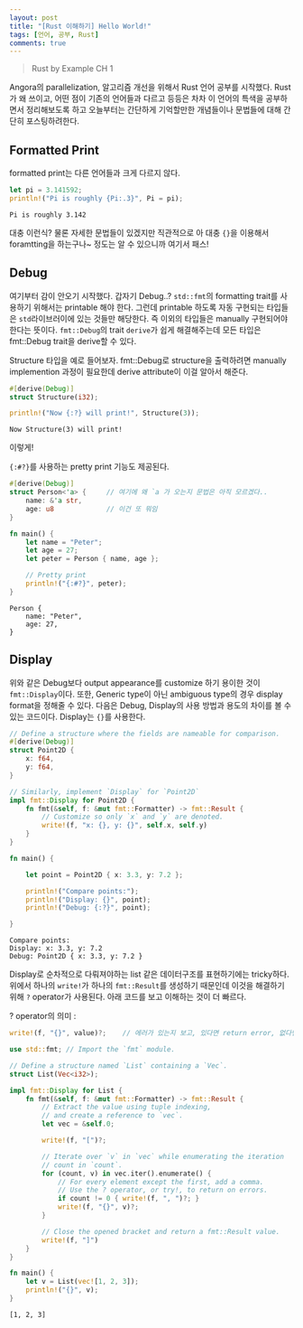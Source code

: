```yaml
---
layout: post
title: "[Rust 이해하기] Hello World!"
tags: [언어, 공부, Rust]
comments: true
---
```


> Rust by Example CH 1  

Angora의 parallelization, 알고리즘 개선을 위해서 Rust 언어 공부를 시작했다. Rust가 왜 쓰이고, 어떤 점이 기존의 언어들과 다르고 등등은 차차 이 언어의 특색을 공부하면서 정리해보도록 하고 오늘부터는 간단하게 기억할만한 개념들이나 문법들에 대해 간단히 포스팅하려한다.  

## Formatted Print  
formatted print는 다른 언어들과 크게 다르지 않다.  
~~~rust
let pi = 3.141592;
println!("Pi is roughly {Pi:.3}", Pi = pi);
~~~
~~~
Pi is roughly 3.142
~~~

대충 이런식? 물론 자세한 문법들이 있겠지만 직관적으로 아 대충 `{}`을 이용해서 foramtting을 하는구나~ 정도는 알 수 있으니까 여기서 패스!  

## Debug  
여기부터 감이 안오기 시작했다. 갑자기 Debug..? `std::fmt`의 formatting trait를 사용하기 위해서는 printable 해야 한다. 그런데 printable 하도록 자동 구현되는 타입들은 `std`라이브러이에 있는 것들만 해당한다. 즉 이외의 타입들은 manually 구현되어야 한다는 뜻이다. `fmt::Debug`의 trait `derive`가 쉽게 해결해주는데 모든 타입은 fmt::Debug trait을 derive할 수 있다.  

Structure 타입을 예로 들어보자. fmt::Debug로 structure을 출력하려면 manually implemention 과정이 필요한데 derive attribute이 이걸 알아서 해준다.  
~~~rust
#[derive(Debug)]
struct Structure(i32);

println!("Now {:?} will print!", Structure(3));
~~~
~~~
Now Structure(3) will print!
~~~
이렇게!  

`{:#?}`를 사용하는 pretty print 기능도 제공된다. 
~~~rust
#[derive(Debug)]
struct Person<'a> {     // 여기에 왜 `a 가 오는지 문법은 아직 모르겠다..
    name: &'a str,
    age: u8             // 이건 또 뭐임
}

fn main() {
    let name = "Peter";
    let age = 27;
    let peter = Person { name, age };

    // Pretty print
    println!("{:#?}", peter);
}
~~~
~~~
Person {
    name: "Peter",
    age: 27,
}
~~~

## Display  
위와 같은 Debug보다 output appearance를 customize 하기 용이한 것이 `fmt::Display`이다. 또한, Generic type이 아닌 ambiguous type의 경우 display format을 정해줄 수 있다. 다음은 Debug, Display의 사용 방법과 용도의 차이를 볼 수 있는 코드이다. Display는 `{}`를 사용한다.  

~~~rust
// Define a structure where the fields are nameable for comparison.
#[derive(Debug)]
struct Point2D {
    x: f64,
    y: f64,
}

// Similarly, implement `Display` for `Point2D`
impl fmt::Display for Point2D {
    fn fmt(&self, f: &mut fmt::Formatter) -> fmt::Result {
        // Customize so only `x` and `y` are denoted.
        write!(f, "x: {}, y: {}", self.x, self.y)
    }
}

fn main() {

    let point = Point2D { x: 3.3, y: 7.2 };

    println!("Compare points:");
    println!("Display: {}", point);
    println!("Debug: {:?}", point);

}
~~~
~~~
Compare points:
Display: x: 3.3, y: 7.2
Debug: Point2D { x: 3.3, y: 7.2 }
~~~

Display로 순차적으로 다뤄져야하는 list 같은 데이터구조를 표현하기에는 tricky하다. 위에서 하나의 `write!`가 하나의 `fmt::Result`를 생성하기 때문인데 이것을 해결하기 위해 `?` operator가 사용된다. 아래 코드를 보고 이해하는 것이 더 빠르다.  

? operator의 의미 :  
~~~rust
write!(f, "{}", value)?;    // 에러가 있는지 보고, 있다면 return error, 없다면 continue
~~~

~~~rust
use std::fmt; // Import the `fmt` module.

// Define a structure named `List` containing a `Vec`.
struct List(Vec<i32>);

impl fmt::Display for List {
    fn fmt(&self, f: &mut fmt::Formatter) -> fmt::Result {
        // Extract the value using tuple indexing,
        // and create a reference to `vec`.
        let vec = &self.0;

        write!(f, "[")?;

        // Iterate over `v` in `vec` while enumerating the iteration
        // count in `count`.
        for (count, v) in vec.iter().enumerate() {
            // For every element except the first, add a comma.
            // Use the ? operator, or try!, to return on errors.
            if count != 0 { write!(f, ", ")?; }
            write!(f, "{}", v)?;
        }

        // Close the opened bracket and return a fmt::Result value.
        write!(f, "]")
    }
}

fn main() {
    let v = List(vec![1, 2, 3]);
    println!("{}", v);
}
~~~
~~~
[1, 2, 3]
~~~
